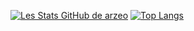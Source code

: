 [![Les Stats GitHub de arzeo](https://github-readme-stats.vercel.app/api?username=arzeo68&theme=radical&count_private=true)](https://github.com/anuraghazra/github-readme-stats)
[![Top Langs](https://github-readme-stats.vercel.app/api/top-langs/?username=arzeo68&layout=compact&theme=radical)](https://github.com/anuraghazra/github-readme-stats)
